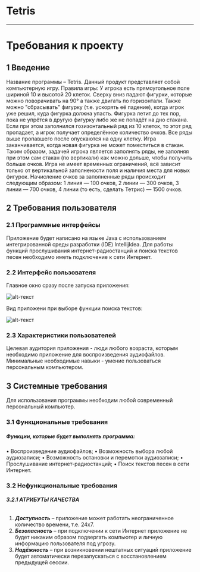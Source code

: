 # Tetris
***

# **Требования к проекту**
## **1 Введение**
Название программы – Tetris. 
Данный продукт представляет собой компьютерную игру.
Правила игры:
У игрока есть прямоугольное поле шириной 10 и высотой 20 клеток. Сверху вниз падают фигурки, которые можно поворачивать на  90° а также двигать по горизонтали. 
Также можно "сбрасывать" фигурку (т.е. ускорять её падение), когда игрок уже решил, куда фигурка должна упасть. Фигурка летит до тех пор, пока не упрётся в
другую фигурку либо же не попадёт на дно стакана. Если при этом заполнился гозизонтальный ряд из 10 клеток, то этот ряд пропадает, а игрок получает определённое 
количество очков. Все ряды выше пропавшего после опускаются на одну клетку. Игра заканчивается, когда новая фигурка не может поместиться в стакан. 
Таким образом, задачей игрока является заполнять ряды, не заполняя при этом сам стакан (по вертикали) как можно дольше, чтобы получить больше очков. 
Игра не имеет временных ограничений, всё зависит только от вертикальной заполнености поля и наличия места для новых фигурок. 
Начисление очков за заполненные ряды происходит следующим образом: 
1 линия — 100 очков, 2 линии — 300 очков, 3 линии — 700 очков, 4 линии (то есть, сделать Тетрис) — 1500 очков.

## **2 Требования пользователя**
### **2.1 Программные интерфейсы**
Приложение будет написано на языке Java с использованием интегрированной среды разработки (IDE) IntellijIdea.
Для работы функций прослушивания интернет-радиостанций и поиска текстов песен необходимо иметь подключение к сети Интернет. 

### **2.2 Интерфейс пользователя**
Главное окно сразу после запуска приложения:

![alt-текст](https://github.com/OlgaBondareva/Musicorum/blob/master/Documentation/main%20window.png "Главное окно приложения")

Вид приложени при выборе функции поиска текстов:

![alt-текст](https://github.com/OlgaBondareva/Musicorum/blob/master/Documentation/window%20with%20lyrics.png "Вид при поиске текстов песен")

### **2.3 Характеристики пользователей**
Целевая аудитория приложения - люди любого возраста, которым необходимо приложение для воспроизведения аудиофайлов.
Минимальные необходимые навыки - умение пользоваться персональным компьютером.

## **3 Системные требования**
Для использования программы необходим любой современный персональный компьютер. 

### **3.1 Функциональные требования**

##### Функции, которые будет выполнять программа:
  
• Воспроизведение аудиофайлов;
• Возможность выбора любой аудиозаписи;
• Возможность остановки и перемотки аудиозаписи;
• Прослушивание интернет-радиостанций;
• Поиск текстов песен в сети Интернет.

### **3.2 Нефункциональные требования**
###### **3.2.1 АТРИБУТЫ КАЧЕСТВА**
1. **_Доступность_** – приложение может работать неограниченное количество времени, т.е. 24x7.
2. **_Безопасность_** – при подключении к сети Интернет приложение не будет никаким образом подвергать компьютер и личную информацию пользователя под угрозу. 
3. **_Надёжность_** – при возникновении нештатных ситуаций приложение будет автоматически перезапускаться с восстановлением предыдущей сессии. 
